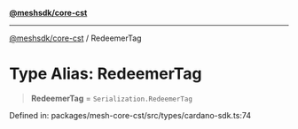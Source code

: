 [**@meshsdk/core-cst**](../README.md)

***

[@meshsdk/core-cst](../globals.md) / RedeemerTag

# Type Alias: RedeemerTag

> **RedeemerTag** = `Serialization.RedeemerTag`

Defined in: packages/mesh-core-cst/src/types/cardano-sdk.ts:74
